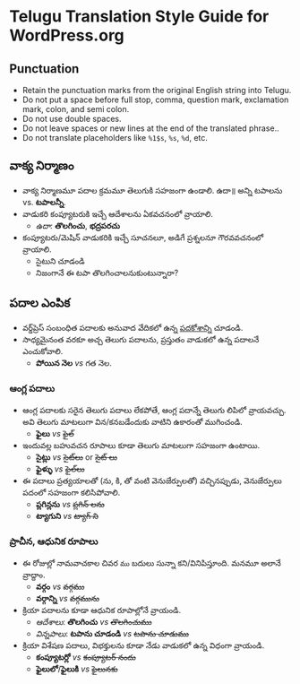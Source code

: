 # Telugu Translation Style Guide for WordPress.org

## Punctuation
* Retain the punctuation marks from the original English string into Telugu.
* Do not put a space before full stop, comma, question mark, exclamation mark, colon, and semi colon.
* Do not use double spaces.
* Do not leave spaces or new lines at the end of the translated phrase..
* Do not translate placeholders like `%1$s`, `%s`, `%d`, etc.


## వాక్య నిర్మాణం
* వాక్య నిర్మాణమూ పదాల క్రమమూ తెలుగుకి సహజంగా ఉండాలి. ఉదా॥ అన్ని టపాలను vs. **టపాలన్నీ**.
* వాడుకరి కంప్యూటరుకి ఇచ్చే ఆదేశాలను ఏకవచనంలో వ్రాయాలి.
  * *ఉదా:* **తొలగించు**, **భద్రపరచు**
* కంప్యూటరు/మెషిన్ వాడుకరికి ఇచ్చే సూచనలూ, అడిగే ప్రశ్నలనూ గౌరవవచనంలో వ్రాయాలి.
  * సైటుని చూడండి
  * నిజంగానే ఈ టపా తొలగించాలనుకుంటున్నారా?
 

## పదాల ఎంపిక
* వర్డ్‌ప్రెస్ సంబంధిత పదాలకు అనువాద వేదికలో ఉన్న [పదకోశాన్ని](https://translate.wordpress.org/projects/wp/dev/te/default/glossary) చూడండి. 
* సాధ్యమైనంత వరకూ అచ్చ తెలుగు పదాలను, ప్రస్తుతం వాడుకలో ఉన్న పదాలనే ఎంచుకోవాలి.
  * **పోయిన నెల** *vs* గత నెల.

### ఆంగ్ల పదాలు
* ఆంగ్ల పదాలకు సరైన తెలుగు పదాలు లేకపోతే, ఆంగ్ల పదాన్నే తెలుగు లిపిలో వ్రాయవచ్చు. అవి తెలుగు మాటలుగా విన/కనబడేందుకు వాటిని ఉకారంతో ముగించండి. 
  * **ఫైలు** *vs* ~~ఫైల్~~
* ఇందువల్ల బహువచన రూపాలు కూడా తెలుగు మాటలుగా సహజంగా ఉంటాయి.
  * **సైట్లు** *vs* ~~సైట్‌లు~~ or ~~సైట్ లు~~
  * **ఫైళ్ళు** *vs* ~~ఫైల్‌లు~~
* ఈ పదాలు ప్రత్యయాలతో (ను, కి, తో వంటి వెనుజేర్పులతో) వచ్చినప్పుడు, వెనుజేర్పులు పదంలో సహజంగా కలిసిపోవాలి.
  * **ప్లగిన్లను** *vs* ~~ప్లగిన్ లను~~
  * **ట్యాగుని** *vs* ~~ట్యాగ్ ని~~
  
### ప్రాచీన, ఆధునిక రూపాలు
* ఈ రోజుల్లో నామవాచకాల చివర `ము` బదులు సున్నా కని/వినిపిస్తూంది. మనమూ అలానే వ్రాద్దాం.
  * **వర్గం** *vs* ~~వర్గము~~
  * **వర్గాన్ని** *vs* ~~వర్గమును~~
* క్రియా పదాలను కూడా ఆధునిక రూపాల్లోనే వ్రాయండి.
  * *ఆదేశాలు*: **తొలగించు** *vs* ~~తొలగించుము~~
  * *విన్నపాలు*: **టపాను చూడండి** *vs* ~~టపాను చూడుము~~
* క్రియా విశేషణ పదాలు, విభక్తులను కూడా నేడు వాడుకలో ఉన్న విధంగా వ్రాయండి.
  * **కంప్యూటర్లో** *vs* ~~కంప్యూటర్ నందు~~
  * **ఫైలులో**/**ఫైలుకి** *vs* ~~ఫైలునకు~~
